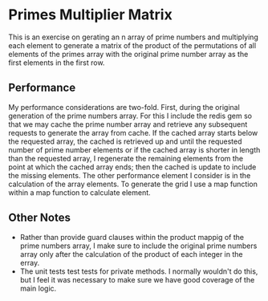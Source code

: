 # Primes Multiplier Matrix

This is an exercise on gerating an n array of prime numbers and multiplying each element to generate a matrix of the product of the permutations of all elements of the primes array with the original prime number array as the first elements in the first row.

## Performance

My performance considerations are two-fold. First, during the original generation of the prime numbers array. For this I include the redis gem so that we may cache the prime number array and retrieve any subsequent requests to generate the array from cache. If the cached array starts below the requested array, the cached is retrieved up and until the requested number of prime number elements or if the cached array is shorter in length than the requested array, I regenerate the remaining elements from the point at which the cached array ends; then the cached is update to include the missing elements.
The other performance element I consider is in the calculation of the array elements. To generate the grid I use a map function within a map function to calculate element. 

## Other Notes

* Rather than provide guard clauses within the product mappig of the prime numbers array, I make sure to include the original prime numbers array only after the calculation of the product of each integer in the erray.
* The unit tests test tests for private methods. I normally wouldn't do this, but I feel it was necessary to make sure we have good coverage of the main logic.
